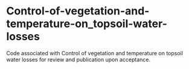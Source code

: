 # Control-of-vegetation-and-temperature-on_topsoil-water-losses

Code associated with Control of vegetation and temperature on topsoil water losses for review and publication upon acceptance. 

